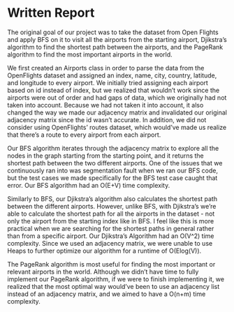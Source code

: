 
# Written Report

The original goal of our project was to take the dataset from Open Flights and apply BFS on it to visit all the airports from the starting airport, Djikstra’s algorithm to find the shortest path between the airports, and the PageRank algorithm to find the most important airports in the world. 

We first created an Airports class in order to parse the data from the OpenFlights dataset and assigned an index, name, city, country, latitude, and longitude to every airport. We initially tried assigning each airport based on id instead of index, but we realized that wouldn’t work since the airports were out of order and had gaps of data, which we originally had not taken into account. Because we had not taken it into account, it also changed the way we made our adjacency matrix and invalidated our original adjacency matrix since the id wasn’t accurate. In addition, we did not consider using OpenFlights’ routes dataset, which would’ve made us realize that there’s a route to every airport from each airport. 

Our BFS algorithm iterates through the adjacency matrix to explore all the nodes in the graph starting from the starting point, and it returns the shortest path between the two different airports. One of the issues that we continuously ran into was segmentation fault when we ran our BFS code, but the test cases we made specifically for the BFS test case caught that error. Our BFS algorithm had an O(E+V) time complexity.

Similarly to BFS, our Djikstra’s algorithm also calculates the shortest path between the different airports. However, unlike BFS, with Djikstra’s we’re able to calculate the shortest path for all the airports in the dataset - not only the airport from the starting index like in BFS. I feel like this is more practical when we are searching for the shortest paths in general rather than from a specific airport. Our Djikstra’s Algorithm had an O(V^2) time complexity. Since we used an adjacency matrix, we were unable to use Heaps to further optimize our algorithm for a runtime of O(Elog(V)).

The PageRank algorithm is most useful for finding the most important or relevant airports in the world. Although we didn’t have time to fully implement our PageRank algorithm, if we were to finish implementing it, we realized that the most optimal way would’ve been to use an adjacency list instead of an adjacency matrix, and we aimed to have a O(n+m) time complexity.


